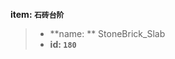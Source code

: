<!-- BEGIN_AUTOGEN: do NOT edit in this block -->

**item: `石砖台阶`**

> * **name: ** StoneBrick_Slab
> * **id: `180`**

<!-- END_AUTOGEN-->
